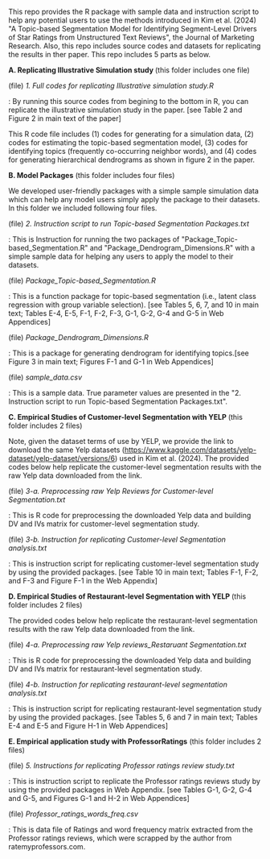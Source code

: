 This repo provides the R package with sample data and instruction script to help any potential users to use the methods introduced in Kim et al. (2024) "A Topic-based Segmentation Model for Identifying Segment-Level Drivers of Star Ratings from Unstructured Text Reviews", the Journal of Marketing Research. Also, this repo includes source codes and datasets for replicating the results in ther paper. This repo includes 5 parts as below.  

<b> A. Replicating Illustrative Simulation study </b> (this folder includes one file)

 (file)<i> 1. Full codes for replicating Illustrative simulation study.R</i>

: By running this source codes from begining to the bottom in R, you can replicate the illustrative simulation study in the paper. [see Table 2 and Figure 2 in main text of the paper]

This R code file includes (1) codes for generating for a simulation data, (2) codes for estimating the topic-based segmentation model, (3) codes for 	identifying topics (frequently co-occurring neighbor words), and (4) codes for generating hierarchical dendrograms as shown in figure 2 in the paper.
 
<b> B. Model Packages</b>  (this folder includes four files)

We developed user-friendly packages with a simple sample simulation data which can help any model users simply apply the package to their datasets. In this folder we included following four files. 

(file)<i>  2. Instruction script to run Topic-based Segmentation Packages.txt</i>
 	
: This is Instruction for running the two packages of "Package_Topic-based_Segmentation.R" and "Package_Dendrogram_Dimensions.R" with a simple sample data for helping any users to apply the model to their datasets.
	
  (file) <i> Package_Topic-based_Segmentation.R</i> 

: This is a function package for topic-based segmentation (i.e., latent class regression with group variable selection). [see Tables 5, 6, 7, and 10 in main text; Tables E-4, E-5, F-1, F-2, F-3, G-1, G-2, G-4 and G-5 in Web Appendices]

 (file)  <i> Package_Dendrogram_Dimensions.R</i>

: This is a package for generating dendrogram for identifying topics.[see Figure 3 in main text; Figures F-1 and G-1 in Web Appendices]

  (file) <i> sample_data.csv</i>

: This is a sample data. True parameter values are presented in the "2. Instruction script to run Topic-based Segmentation Packages.txt".

<b> C. Empirical Studies of Customer-level Segmentation with YELP </b> (this folder includes 2 files)

Note, given the dataset terms of use by YELP, we provide the link to download the same Yelp datasets (https://www.kaggle.com/datasets/yelp-dataset/yelp-dataset/versions/6) used in Kim et al. (2024). The provided codes below help replicate the customer-level segmentation results with the raw Yelp data downloaded from the link. 

 (file)  <i> 3-a. Preprocessing raw Yelp Reviews for Customer-level Segmentation.txt</i>

: This is R code for preprocessing the downloaded Yelp data and building DV and IVs matrix for customer-level segmentation study. 
	
   (file)<i> 3-b. Instruction for replicating Customer-level Segmentation analysis.txt</i>

: This is instruction script for replicating customer-level segmentation study by using the provided packages. [see Table 10 in main text; Tables F-1, F-2, and F-3 and Figure F-1 in the Web Appendix]


<b> D. Empirical Studies of Restaurant-level Segmentation with YELP </b> (this folder includes 2 files)

The provided codes below help replicate the restaurant-level segmentation results with the raw Yelp data downloaded from the link.

 (file)  <i> 4-a. Preprocessing raw Yelp reviews_Restaruant Segmentation.txt</i>

: This is R code for preprocessing the downloaded Yelp data and building DV and IVs matrix for restaurant-level segmentation study.

 (file)  <i> 4-b. Instruction for replicating restaurant-level segmentation analysis.txt</i>

: This is instruction script for replicating restaurant-level segmentation study by using the provided packages. [see Tables 5, 6 and 7 in main text; Tables E-4 and E-5 and Figure H-1 in Web Appendices]


<b> E. Empirical application study with ProfessorRatings</b>  (this folder includes 2 files)

(file)   <i>5. Instructions for replicating Professor ratings review study.txt</i>

: This is instruction script to replicate the Professor ratings reviews study by using the provided packages in Web Appendix. [see Tables G-1, G-2, G-4 and G-5, and Figures G-1 and H-2 in Web Appendices]


(file)   <i> Professor_ratings_words_freq.csv</i>

: This is data file of Ratings and word frequency matrix extracted from the Professor ratings reviews, which were scrapped by the author from ratemyprofessors.com.
